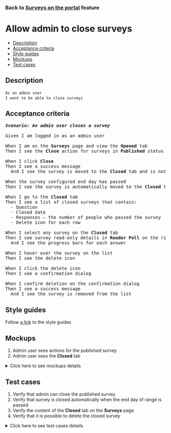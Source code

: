 ### Back to [Surveys on the portal](../../README.md) feature

# Allow admin to close surveys

- [Description](#description)
- [Acceptance criteria](#acceptance-criteria)
- [Style guides](#style-guides)
- [Mockups](#mockups)
- [Test cases](#test-cases)

## Description

    As an admin user
    I want to be able to close surveys

## Acceptance criteria

<pre>
<b><i>Scenario: An admin user closes a survey</i></b>

Given I am logged in as an admin user

When I am on the <b>Surveys</b> page and view the <b>Opened</b> tab
Then I see the <b>Close</b> action for surveys in <b>Published</b> status

When I click <b>Close</b>
Then I see a success message
  And I see the survey is moved to the <b>Closed</b> tab and is not available for users

When the survey configured end day has passed
Then I see the survey is automatically moved to the <b>Closed</b> tab and is not available for users

When I go to the <b>Closed</b> tab
Then I see a list of closed surveys that contain:
  - Question
  - Closed date
  - Responses – the number of people who passed the survey
  - Delete icon for each row

When I select any survey on the <b>Closed</b> tab
Then I see survey read-only details in <b>Reader Poll</b> on the right side without any action buttons
  And I see the progress bars for each answer

When I hover over the survey on the list
Then I see the delete icon

When I click the delete icon
Then I see a confirmation dialog

When I confirm deletion on the confirmation dialog
Then I see a success message
  And I see the survey is removed from the list
</pre>

## Style guides

Follow [a link](https://www.figma.com/proto/0zkkf5WC77OSpvyD6YXpFE/Style-guides?page-id=0%3A1&node-id=19%3A5368&viewport=266%2C48%2C0.54&scaling=min-zoom&starting-point-node-id=19%3A5368) to the style guides

## Mockups

1. Admin user sees actions for the published survey
2. Admin user sees the <b>Closed</b> tab

<details>
  <summary>Click here to see mockups details</summary>

**1. Admin user sees actions for the published survey:**

![Admin user sees actions for the published survey](/desktop_application_features/surveys/images/admin_published_actions.png)

**2. Admin user sees the Closed tab:**

![Admin user sees the Closed tab](/desktop_application_features/surveys/images/admin_surveys_closed_tab.png)

</details>

## Test cases

1. Verify that admin can close the published survey
2. Verify that survey is closed automatically when the end day of range is passed
3. Verify the content of the <b>Closed</b> tab on the <b>Surveys</b> page
4. Verify that it is possible to delete the closed survey

<details>
  <summary>Click here to see test cases details</summary>

### **#1. Verify that admin can close the published survey**

|Preconditions|Steps|Expected result
--------------|-----|----------
|- Log in with admin account</br>- Go to the <b>Surveys</b> configuration page</br>- There is a published survey|1) Select the published survey</br>2) Click the <b>Published</b> status</br>3) Select <b>Close</b> action|3) The survey is moved to the <b>Closed</b> tab. The survey is not available for users to vote|

### **#2. Verify that survey is closed automatically when the end day of range is passed**

|Preconditions|Steps|Expected result
--------------|-----|----------
|- Log in with admin account</br>- Go to the <b>Surveys</b> configuration page</br>- There is the published survey with a configured end date (mm.dd.yyyy)|1) Check when the selected date passes|1) The survey is moved to the <b>Closed</b> tab. The survey is not available for users to vote|

### **#3. Verify the content of the Closed tab on the Surveys page**

|Preconditions|Steps|Expected result
--------------|-----|----------
|- Log in with admin account</br>- Go to the <b>Surveys</b> configuration page|1) Observe the content of the <b>Closed</b> tab|1) There is a table with 3 columns:</br>- Question (text of question)</br>- Closed date</br>- Responses (amount of users who responded to the survey). When the user hovers over a row, the delete icon appears|

### **#4. Verify that it is possible to delete the closed survey**

|Preconditions|Steps|Expected result
--------------|-----|----------
|- Log in with admin account</br>- Go to the <b>Surveys</b> configuration page</br>- There is a closed survey|1) Select the closed survey</br>2) Click <b>Delete</b></br>3) Confirm on the confirmation dialog|2) The survey is removed from the <b>Closed</b> tab|

</details>
